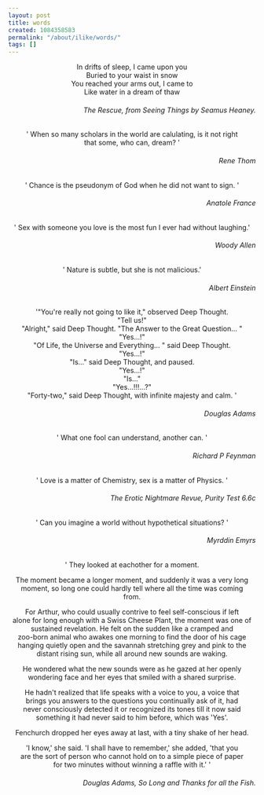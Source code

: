 ```yaml
---
layout: post
title: words
created: 1084358583
permalink: "/about/ilike/words/"
tags: []
---
```

<p align="center">
In drifts of sleep, I came upon you<br>
Buried to your waist in snow<br>
You reached your arms out, I came to<br>
Like water in a dream of thaw
</p>
<h6 align="right">The Rescue, from Seeing Things by Seamus Heaney.</h6>

<!--break-->

<p align="center">
' When so many scholars in the world are calulating, is it not right <br>
that some, who can, dream? '
</p>
<h6 align="right">Rene Thom</h6>


<p align="center">
' Chance is the pseudonym of God when he did not want to sign. '
</p>
<h6 align="right">Anatole France</h6>


<p align="center">
' Sex with someone you love is the most fun I ever had without laughing.'<br>
</p>                                                     
<h6 align="right">Woody Allen</h6>


<p align="center">
' Nature is subtle, but she is not malicious.'
</p>
<h6 align="right">Albert Einstein</h6>


<p align="center">
'"You're really not going to like it," observed Deep Thought.
<br>
"Tell us!"<br>
"Alright," said Deep Thought.  "The Answer to the Great 
Question... "<br>
"Yes...!"<br>
"Of Life, the Universe and Everything... " said Deep 
Thought.<br>
"Yes...!"<br>
"Is..." said Deep Thought, and paused.<br>
"Yes...!"<br>
"Is..."<br>
"Yes...!!!...?"<br>
"Forty-two," said Deep Thought, with infinite majesty and 
calm. '
</p>
<h6 align="right">Douglas Adams</h6>


<p align="center">
' What one fool can understand, another can. '
</p>
<h6 align="right">Richard P Feynman</h6>


<p align="center">
' Love is a matter of Chemistry, sex is a matter of Physics. '
</p>

<h6 align="right">The Erotic Nightmare Revue, Purity Test 6.6c</h6>


<p align="center">
' Can you imagine a world without hypothetical situations? '
</p>
<h6 align="right">Myrddin Emyrs</h6>


<p align="center">
' They looked at eachother for a moment.<br>
</p>
<p align="center">
The moment became a longer moment, and suddenly it was a very long <br>
moment, so long one could hardly tell where all the time was coming <br>
from.
</p>
<p align="center">
For Arthur, who could usually contrive to feel self-conscious if left <br>
alone for long enough with a Swiss Cheese Plant, the moment was one of <br>
sustained revelation.  He felt on the sudden like a cramped and <br>
zoo-born animal who awakes one morning to find the door of his cage <br>
hanging quietly open and the savannah stretching grey and pink to the<br>
distant rising sun, while all around new sounds are waking.
</p>
<p align="center">
He wondered what the new sounds were as he gazed at her openly <br>
wondering face and her eyes that smiled with a shared surprise.
</p>
<p align="center">
He hadn't realized that life speaks with a voice to you, a voice that <br>
brings you answers to the questions you continually ask of it, had <br>
never consciously detected it or recognized its tones till it now said <br>
something it had never said to him before, which was 'Yes'.
</p>
<p align="center">
Fenchurch dropped her eyes away at last, with a tiny shake of her head.<br>
</p>
<p align="center">
'I know,' she said.  'I shall have to remember,' she added, 'that you <br>
are the sort of person who cannot hold on to a simple piece of paper <br>
for two minutes without winning a raffle with it.' '
</p>
<h6 align="right">Douglas Adams, So Long and Thanks for all the Fish.</h6>

